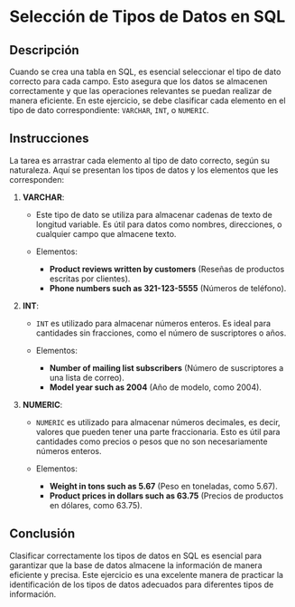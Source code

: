 # Selección de Tipos de Datos en SQL

## Descripción

Cuando se crea una tabla en SQL, es esencial seleccionar el tipo de dato correcto para cada campo. Esto asegura que los datos se almacenen correctamente y que las operaciones relevantes se puedan realizar de manera eficiente. En este ejercicio, se debe clasificar cada elemento en el tipo de dato correspondiente: `VARCHAR`, `INT`, o `NUMERIC`.

## Instrucciones

La tarea es arrastrar cada elemento al tipo de dato correcto, según su naturaleza. Aquí se presentan los tipos de datos y los elementos que les corresponden:

1. **VARCHAR**: 
   - Este tipo de dato se utiliza para almacenar cadenas de texto de longitud variable. Es útil para datos como nombres, direcciones, o cualquier campo que almacene texto.
   
   - Elementos:
     - **Product reviews written by customers** (Reseñas de productos escritas por clientes).
     - **Phone numbers such as 321-123-5555** (Números de teléfono).
   
2. **INT**:
   - `INT` es utilizado para almacenar números enteros. Es ideal para cantidades sin fracciones, como el número de suscriptores o años.
   
   - Elementos:
     - **Number of mailing list subscribers** (Número de suscriptores a una lista de correo).
     - **Model year such as 2004** (Año de modelo, como 2004).
   
3. **NUMERIC**:
   - `NUMERIC` es utilizado para almacenar números decimales, es decir, valores que pueden tener una parte fraccionaria. Esto es útil para cantidades como precios o pesos que no son necesariamente números enteros.
   
   - Elementos:
     - **Weight in tons such as 5.67** (Peso en toneladas, como 5.67).
     - **Product prices in dollars such as 63.75** (Precios de productos en dólares, como 63.75).

## Conclusión

Clasificar correctamente los tipos de datos en SQL es esencial para garantizar que la base de datos almacene la información de manera eficiente y precisa. Este ejercicio es una excelente manera de practicar la identificación de los tipos de datos adecuados para diferentes tipos de información.